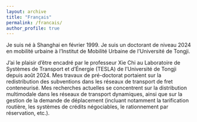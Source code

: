 ```yaml
---
layout: archive
title: "Français"
permalink: /francais/
author_profile: true
---
```


Je suis né à Shanghai en février 1999. Je suis un doctorant de niveau 2024 en mobilité urbaine à l’Institut de Mobilité Urbaine de l’Université de Tongji.

J’ai le plaisir d’être encadré par le professeur Xie Chi au Laboratoire de Systèmes de Transport et d’Énergie (TESLA) de l’Université de Tongji depuis août 2024. Mes travaux de pré-doctorat portaient sur la redistribution des subventions dans les réseaux de transport de fret conteneurisé. Mes recherches actuelles se concentrent sur la distribution multimodale dans les réseaux de transport dynamiques, ainsi que sur la gestion de la demande de déplacement (incluant notamment la tarification routière, les systèmes de crédits négociables, le rationnement par réservation, etc.).
